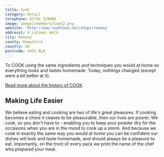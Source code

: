 ```yaml
---
title: Cook
category: Retail
telephone: 01794 329000
image: images/members/Cook2.png
website: 'http://www.cookfood.net/shops/romsey'
address1: 4 Latimer Walk
city: Romsey
county: Hampshire
country: UK
postcode: SO51 8LA
---
```

To COOK using the same ingredients and techniques you would at home so everything  looks and tastes homemade. Today, nothings changed (except were a bit better at it).

[Read more about the history of COOK]("http:/www.cookfood.net/about/history").

## Making Life Easier

We believe eating and cooking are two of life's great pleasures. If cooking becomes a chore it ceases to be pleasurable, then our lives are poorer. We cook, so you don't have to - enabling you to keep your powder dry for the occasions when you are in the mood to cook up a storm. And because we cook in exactly the same way you would at home you can be confident our dishes will look and taste homemade, and should always be a pleasure to eat. Importantly, on the front of every pack we print the name of the chef who prepared your meal.